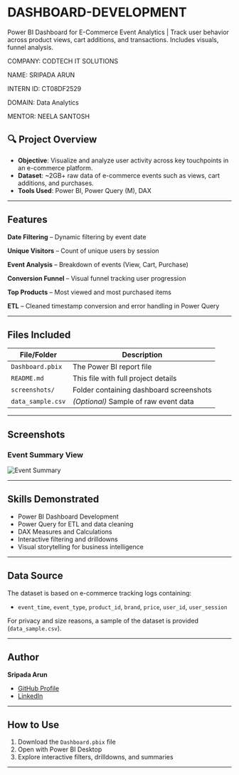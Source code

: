# DASHBOARD-DEVELOPMENT

Power BI Dashboard for E-Commerce Event Analytics | Track user behavior across product views, cart additions, and transactions. Includes visuals, funnel analysis.

COMPANY: CODTECH IT SOLUTIONS

NAME: SRIPADA ARUN

INTERN ID: CT08DF2529

DOMAIN: Data Analytics

MENTOR: NEELA SANTOSH

## 🔍 Project Overview

- **Objective**: Visualize and analyze user activity across key touchpoints in an e-commerce platform.
- **Dataset**: ~2GB+ raw data of e-commerce events such as views, cart additions, and purchases.
- **Tools Used**: Power BI, Power Query (M), DAX

---

## Features

**Date Filtering** – Dynamic filtering by event date

**Unique Visitors** – Count of unique users by session

**Event Analysis** – Breakdown of events (View, Cart, Purchase)

**Conversion Funnel** – Visual funnel tracking user progression

**Top Products** – Most viewed and most purchased items

**ETL** – Cleaned timestamp conversion and error handling in Power Query

---

## Files Included

| File/Folder       | Description                                      |
|-------------------|--------------------------------------------------|
| `Dashboard.pbix`  | The Power BI report file                         |
| `README.md`       | This file with full project details              |
| `screenshots/`    | Folder containing dashboard screenshots          |
| `data_sample.csv` | *(Optional)* Sample of raw event data            |

---

##  Screenshots

### Event Summary View
![Event Summary](screenshots/event_summary.png)

---

##  Skills Demonstrated

- Power BI Dashboard Development
- Power Query for ETL and data cleaning
- DAX Measures and Calculations
- Interactive filtering and drilldowns
- Visual storytelling for business intelligence

---

##  Data Source

The dataset is based on e-commerce tracking logs containing:
- `event_time`, `event_type`, `product_id`, `brand`, `price`, `user_id`, `user_session`

For privacy and size reasons, a sample of the dataset is provided (`data_sample.csv`).

---

##  Author

**Sripada Arun**  
- [GitHub Profile](https://github.com/sripadaarun06)
- [LinkedIn](www.linkedin.com/in/sripada-arun-150a89218)

---

##  How to Use

1. Download the `Dashboard.pbix` file
2. Open with Power BI Desktop
3. Explore interactive filters, drilldowns, and summaries

---
